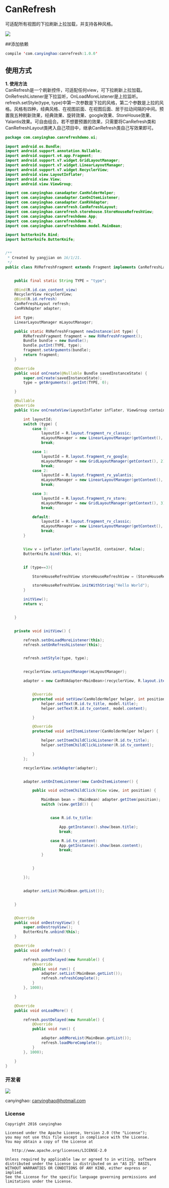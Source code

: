 # CanRefresh

 可适配所有视图的下拉刷新上拉加载，并支持各种风格。
 
 ![](./pic/CanRefresh.gif)  

##添加依赖
```JAVA
compile 'com.canyinghao:canrefresh:1.0.0'
```

## 使用方式 
**1. 使用方法**  
CanRefresh是一个刷新控件，可适配任何view，可下拉刷新上拉加载。OnRefreshListener是下拉监听，OnLoadMoreListener是上拉监听。refresh.setStyle(type, type)中第一次参数是下拉的风格，第二个参数是上拉的风格。风格有四种，经典风格、在视图前面、在视图后面、居于拉动间隔的中间。预置我五种刷新效果，经典效果、旋转效果、google效果、StoreHouse效果、Yalantis效果。可自由组合。若不想要预置的效果，只需要将CanRefresh类和CanRefreshLayout类拷入自己项目中，继承CanRefresh类自己写效果即可。
```JAVA
package com.canyinghao.canrefreshdemo.ui;

import android.os.Bundle;
import android.support.annotation.Nullable;
import android.support.v4.app.Fragment;
import android.support.v7.widget.GridLayoutManager;
import android.support.v7.widget.LinearLayoutManager;
import android.support.v7.widget.RecyclerView;
import android.view.LayoutInflater;
import android.view.View;
import android.view.ViewGroup;

import com.canyinghao.canadapter.CanHolderHelper;
import com.canyinghao.canadapter.CanOnItemListener;
import com.canyinghao.canadapter.CanRVAdapter;
import com.canyinghao.canrefresh.CanRefreshLayout;
import com.canyinghao.canrefresh.storehouse.StoreHouseRefreshView;
import com.canyinghao.canrefreshdemo.App;
import com.canyinghao.canrefreshdemo.R;
import com.canyinghao.canrefreshdemo.model.MainBean;

import butterknife.Bind;
import butterknife.ButterKnife;


/**
 * Created by yangjian on 16/1/21.
 */
public class RVRefreshFragment extends Fragment implements CanRefreshLayout.OnRefreshListener, CanRefreshLayout.OnLoadMoreListener {


    public final static String TYPE = "type";

    @Bind(R.id.can_content_view)
    RecyclerView recyclerView;
    @Bind(R.id.refresh)
    CanRefreshLayout refresh;
    CanRVAdapter adapter;

    int type;
    LinearLayoutManager mLayoutManager;

    public static RVRefreshFragment newInstance(int type) {
        RVRefreshFragment fragment = new RVRefreshFragment();
        Bundle bundle = new Bundle();
        bundle.putInt(TYPE, type);
        fragment.setArguments(bundle);
        return fragment;
    }

    @Override
    public void onCreate(@Nullable Bundle savedInstanceState) {
        super.onCreate(savedInstanceState);
        type = getArguments().getInt(TYPE, 0);

    }

    @Nullable
    @Override
    public View onCreateView(LayoutInflater inflater, ViewGroup container, Bundle savedInstanceState) {

        int layoutId;
        switch (type) {
            case 0:
                layoutId = R.layout.fragment_rv_classic;
                mLayoutManager = new LinearLayoutManager(getContext(), LinearLayoutManager.VERTICAL, false);
                break;

            case 1:
                layoutId = R.layout.fragment_rv_google;
                mLayoutManager = new GridLayoutManager(getContext(), 2);
                break;
            case 2:
                layoutId = R.layout.fragment_rv_yalantis;
                mLayoutManager = new LinearLayoutManager(getContext(), LinearLayoutManager.VERTICAL, false);
                break;

            case 3:
                layoutId = R.layout.fragment_rv_store;
                mLayoutManager = new GridLayoutManager(getContext(), 3);
                break;

            default:
                layoutId = R.layout.fragment_rv_classic;
                mLayoutManager = new LinearLayoutManager(getContext(), LinearLayoutManager.VERTICAL, false);
                break;
        }


        View v = inflater.inflate(layoutId, container, false);
        ButterKnife.bind(this, v);


        if (type==3){

            StoreHouseRefreshView storeHouseRefreshView = (StoreHouseRefreshView) v.findViewById(R.id.can_refresh_header);

            storeHouseRefreshView.initWithString("Hello World");
        }

        initView();
        return v;


    }


    private void initView() {

        refresh.setOnLoadMoreListener(this);
        refresh.setOnRefreshListener(this);


        refresh.setStyle(type, type);


        recyclerView.setLayoutManager(mLayoutManager);

        adapter = new CanRVAdapter<MainBean>(recyclerView, R.layout.item_main) {


            @Override
            protected void setView(CanHolderHelper helper, int position, MainBean model) {
                helper.setText(R.id.tv_title, model.title);
                helper.setText(R.id.tv_content, model.content);

            }

            @Override
            protected void setItemListener(CanHolderHelper helper) {

                helper.setItemChildClickListener(R.id.tv_title);
                helper.setItemChildClickListener(R.id.tv_content);

            }
        };

        recyclerView.setAdapter(adapter);


        adapter.setOnItemListener(new CanOnItemListener() {

            public void onItemChildClick(View view, int position) {

                MainBean bean = (MainBean) adapter.getItem(position);
                switch (view.getId()) {


                    case R.id.tv_title:

                        App.getInstance().show(bean.title);
                        break;

                    case R.id.tv_content:
                        App.getInstance().show(bean.content);
                        break;
                }


            }

        });


        adapter.setList(MainBean.getList());


    }


    @Override
    public void onDestroyView() {
        super.onDestroyView();
        ButterKnife.unbind(this);
    }

    @Override
    public void onRefresh() {

        refresh.postDelayed(new Runnable() {
            @Override
            public void run() {
                adapter.setList(MainBean.getList());
                refresh.refreshComplete();
            }
        }, 1000);

    }

    @Override
    public void onLoadMore() {

        refresh.postDelayed(new Runnable() {
            @Override
            public void run() {

                adapter.addMoreList(MainBean.getList());
                refresh.loadMoreComplete();
            }
        }, 1000);

    }
}

``` 





### 开发者

![](https://avatars3.githubusercontent.com/u/12572840?v=3&s=460) 

canyinghao: <canyinghao@hotmail.com>  


### License

    Copyright 2016 canyinghao

    Licensed under the Apache License, Version 2.0 (the "License");
    you may not use this file except in compliance with the License.
    You may obtain a copy of the License at

       http://www.apache.org/licenses/LICENSE-2.0

    Unless required by applicable law or agreed to in writing, software
    distributed under the License is distributed on an "AS IS" BASIS,
    WITHOUT WARRANTIES OR CONDITIONS OF ANY KIND, either express or implied.
    See the License for the specific language governing permissions and
    limitations under the License.


